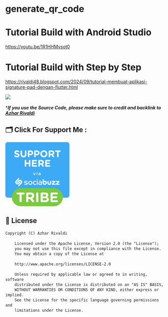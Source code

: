 # generate_qr_code

# Tutorial Build with Android Studio
https://youtu.be/1R1HHMvsot0

# Tutorial Build with Step by Step
https://rivaldi48.blogspot.com/2024/09/tutorial-membuat-aplikasi-signature-pad-dengan-flutter.html

<img src="https://blogger.googleusercontent.com/img/b/R29vZ2xl/AVvXsEjR_UCZqAE3dvMS0jbdDNAhWeXBMsbvFbkQyCxGMdPnCTgTVZQ6PHMpg53dWV4rj_ViA9Onl8fqammycdoQVzw_iixyBuhyphenhyphenDoMrBHRLSfHaZwDUuDUYOS3qcr4wfSnNoU4Cg9Dj4ykgep3OSOYV-Fxe9zGOg_lXdDQsgaT-eKaornF2zUVA1V4GkAW4veVS/s1280/Tutorial%20Membuat%20Aplikasi%20Signature%20Pad%20dengan%20Flutter.png" data-canonical-src="https://rivaldi48.blogspot.com/2024/09/tutorial-membuat-aplikasi-signature-pad-dengan-flutter.html" style="max-width:100%;">

****If you use the Source Code, please make sure to credit and backlink to [Azhar Rivaldi](https://rivaldi48.blogspot.com/)***

## 🗂 Click For Support Me :
<a href="https://sociabuzz.com/azharrvldi_/donate"> 
<img src="https://github.com/AzharRivaldi/AzharRivaldi/blob/master/Support%20Here.png" width="200" height="200"></a>

## 📄 License

```
Copyright (C) Azhar Rivaldi

    Licensed under the Apache License, Version 2.0 (the "License");
    you may not use this file except in compliance with the License.
    You may obtain a copy of the License at

    http://www.apache.org/licenses/LICENSE-2.0

    Unless required by applicable law or agreed to in writing, software
    distributed under the License is distributed on an "AS IS" BASIS,
    WITHOUT WARRANTIES OR CONDITIONS OF ANY KIND, either express or implied.
    See the License for the specific language governing permissions and
    limitations under the License.

```
